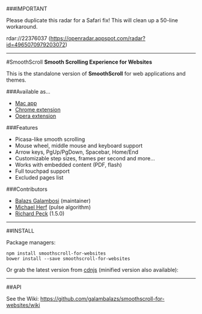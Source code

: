 ###IMPORTANT

Please duplicate this radar for a Safari fix! 
This will clean up a 50-line workaround.

  rdar://22376037 (https://openradar.appspot.com/radar?id=4965070979203072)

---

#SmoothScroll
**Smooth Scrolling Experience for Websites**

This is the standalone version of **SmoothScroll** for web applications and themes.


###Available as...

- [Mac app](http://www.smoothscroll.net/mac/)
- [Chrome extension](https://chrome.google.com/webstore/detail/smoothscroll/nbokbjkabcmbfdlbddjidfmibcpneigj)
- [Opera extension](https://addons.opera.com/extensions/details/smoothscroll-3/)

###Features
- Picasa-like smooth scrolling
- Mouse wheel, middle mouse and keyboard support
- Arrow keys, PgUp/PgDown, Spacebar, Home/End
- Customizable step sizes, frames per second and more...
- Works with embedded content (PDF, flash)
- Full touchpad support
- Excluded pages list

###Contributors

- [Balazs Galambosi](https://github.com/galambalazs) (maintainer)
- [Michael Herf](https://github.com/herf)         (pulse algorithm)
- [Richard Peck](https://github.com/richpeck) (1.5.0)

---

##INSTALL

Package managers:

    npm install smoothscroll-for-websites
    bower install --save smoothscroll-for-websites

Or grab the latest version from [cdnjs](https://cdnjs.com/libraries/smoothscroll) (minified version also available): 

---

##API

See the Wiki: https://github.com/galambalazs/smoothscroll-for-websites/wiki
